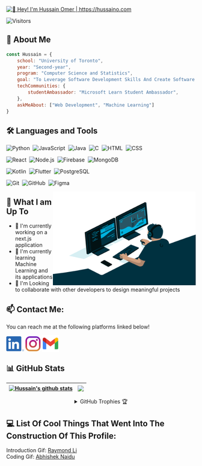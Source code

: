 [<img src="https://raw.githubusercontent.com/hussaino03/hussaino03/master/Intro.gif" alt="👋 Hey! I'm Hussain Omer | https://hussaino.com" title="👋 Hey! I'm Hussain Omer | https://hussaino.com/"/>](https://hussaino.com/)

<p align="left"> <img src="https://komarev.com/ghpvc/?username=hussain03&label=Views&color=blue&style=plastic" alt="Visitors" /> </p>


## :book: About Me 

```javascript
const Hussain = {
	school: "University of Toronto",
	year: "Second-year",
	program: "Computer Science and Statistics",
	goal: "To Leverage Software Development Skills And Create Software To Maximize Net Positive Impact In The Greater World",
	techCommunities: {
		studentAmbassador: "Microsoft Learn Student Ambassador",
	},
	askMeAbout: ["Web Development", "Machine Learning"]
}
```

## 🛠️ Languages and Tools
![Python](https://img.shields.io/badge/-Python-05122A?style=flat&logo=python)&nbsp;
![JavaScript](https://img.shields.io/badge/-JavaScript-05122A?style=flat&logo=javascript)&nbsp;
![Java](https://img.shields.io/badge/-Java-05122A?style=flat&logo=Java&logoColor=FFA518)&nbsp;
![C](https://img.shields.io/badge/-C-05122A?style=flat&logo=c%2B%2B&logoColor=A8B9CC)&nbsp;
![HTML](https://img.shields.io/badge/-HTML-05122A?style=flat&logo=HTML5)&nbsp;
![CSS](https://img.shields.io/badge/-CSS-05122A?style=flat&logo=CSS3&logoColor=1572B6)&nbsp;

![React](https://img.shields.io/badge/-React-05122A?style=flat&logo=react)&nbsp;
![Node.js](https://img.shields.io/badge/-Node.js-05122A?style=flat&logo=node.js)&nbsp;
![Firebase](https://img.shields.io/badge/-Firebase-05122A?style=flat&logo=firebase)&nbsp;
![MongoDB](https://img.shields.io/badge/-MongoDB-05122A?style=flat&logo=mongodb)&nbsp;

![Kotlin](https://img.shields.io/badge/Kotlin-05122A?style=flat&logo=Kotlin)&nbsp;
![Flutter](https://img.shields.io/badge/Flutter-05122A?style=flat&logo=Flutter)&nbsp;
![PostgreSQL](https://img.shields.io/badge/PostgreSQL-05122A?style=flat&logo=postgresql)&nbsp;

![Git](https://img.shields.io/badge/-Git-05122A?style=flat&logo=git)&nbsp;
![GitHub](https://img.shields.io/badge/-GitHub-05122A?style=flat&logo=github)&nbsp;
![Figma](https://img.shields.io/badge/-Figma-05122A?style=flat&logo=figma)&nbsp;

<img align="right" alt="gif" src="https://raw.githubusercontent.com/hussaino03/hussaino03/master/coding.gif" width="380" height="250" />


## 🤔 What I am Up To

- 🔭 I'm currently working on a next.js application
- 🌱 I'm currently learning Machine Learning and its applications
- 👯 I'm Looking to collaborate with other developers to design meaningful projects

## 📫 Contact Me:
You can reach me at the following platforms linked below!

[<img src="https://raw.githubusercontent.com/hussaino03/hussaino03/master/socials/linkedin.png" height="40em" align="center" alt="𝙲𝚘𝚗𝚗𝚎𝚌𝚝 𝚠𝚒𝚝𝚑 Hussain 𝚘𝚗 𝙻𝚒𝚗𝚔𝚎𝚍𝙸𝚗" title="𝙲𝚘𝚗𝚗𝚎𝚌𝚝 𝚠𝚒𝚝𝚑 Hussain 𝚘𝚗 𝙻𝚒𝚗𝚔𝚎𝚍𝙸𝚗"/>](https://www.linkedin.com/in/hussain-omer-551893203/)
[<img src="https://raw.githubusercontent.com/hussaino03/hussaino03/master/socials/instagram.svg" height="40em" align="center" alt="𝙵𝚘𝚕𝚕𝚘𝚠 Hussain 𝚘𝚗 𝙸𝚗𝚜𝚝𝚊𝚐𝚛𝚊𝚖" title="𝙵𝚘𝚕𝚕𝚘𝚠 Hussain 𝚘𝚗 𝙸𝚗𝚜𝚝𝚊𝚐𝚛𝚊𝚖"/>](https://www.instagram.com/h.s.z_11/)
[<img src="https://raw.githubusercontent.com/hussaino03/hussaino03/master/socials/gmail.png" height="45em" align="center" alt="Email Hussain" title="Email Hussain"/>](mailto:m.hussainomer03@gmail.com)

## 📊 GitHub Stats

| <a href="https://github.com/hussaino03/github-readme-stats"><img align="center" src="https://github-readme-stats.vercel.app/api?username=hussaino03&show_icons=true&include_all_commits=true&count_private=true&theme=algolia" alt="Hussain's github stats" /></a> | <a href="https://github.com/hussaino03/github-readme-stats"><img align="center" src="https://github-readme-stats.vercel.app/api/top-langs/?username=hussaino03&langs_count=10&hide=jupyter%20notebook&theme=algolia&layout=compact" /></a> |
| ------------- | ------------- |

<details align="center">
  <summary>GitHub Trophies 🏆</summary>
<p align="center">
  <a href="https://github.com/ryo-ma/github-profile-trophy" target="_blank">
    <img src="https://github-profile-trophy.vercel.app/?username=hussaino03&column=4&margin-w=5&margin-h=5&theme=darkhub"/>
  </a>
</p>
</details>

## 💻 List Of Cool Things That Went Into The Construction Of This Profile:

Introduction Gif: <a href="https://github.com/Raymo111/Raymo111/blob/master/intro.gif">Raymond Li</a>
<br>
Coding Gif: <a href="https://github.com/abhisheknaiidu/abhisheknaiidu/blob/master/code.gif">Abhishek Naidu</a>

